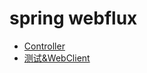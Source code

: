 # spring webflux
- [Controller](src/main/java/com/example/WebfluxController.java)
- [测试&WebClient](src/main/java/com/example/WebClientTest.java)